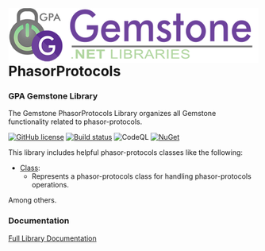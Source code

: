 <img align="right" src="img/gemstone-wide-600.png" alt="gemstone logo">

# PhasorProtocols
### GPA Gemstone Library

The Gemstone PhasorProtocols Library organizes all Gemstone functionality related to phasor-protocols.

[![GitHub license](https://img.shields.io/github/license/gemstone/phasor-protocols?color=4CC61E)](https://github.com/gemstone/phasor-protocols/blob/master/LICENSE)
[![Build status](https://ci.appveyor.com/api/projects/status/ury75mtaq7tj1sp0?svg=true)](https://ci.appveyor.com/project/ritchiecarroll/phasor-protocols)
![CodeQL](https://github.com/gemstone/phasor-protocols/workflows/CodeQL/badge.svg)
[![NuGet](https://buildstats.info/nuget/Gemstone.PhasorProtocols)](https://www.nuget.org/packages/Gemstone.PhasorProtocols#readme-body-tab)

This library includes helpful phasor-protocols classes like the following:

* [Class](https://gemstone.github.io/phasor-protocols/help/html/T_gemstone_phasor-protocols_Class.htm):
  * Represents a phasor-protocols class for handling phasor-protocols operations.

Among others.

### Documentation
[Full Library Documentation](https://gemstone.github.io/phasor-protocols/help)
